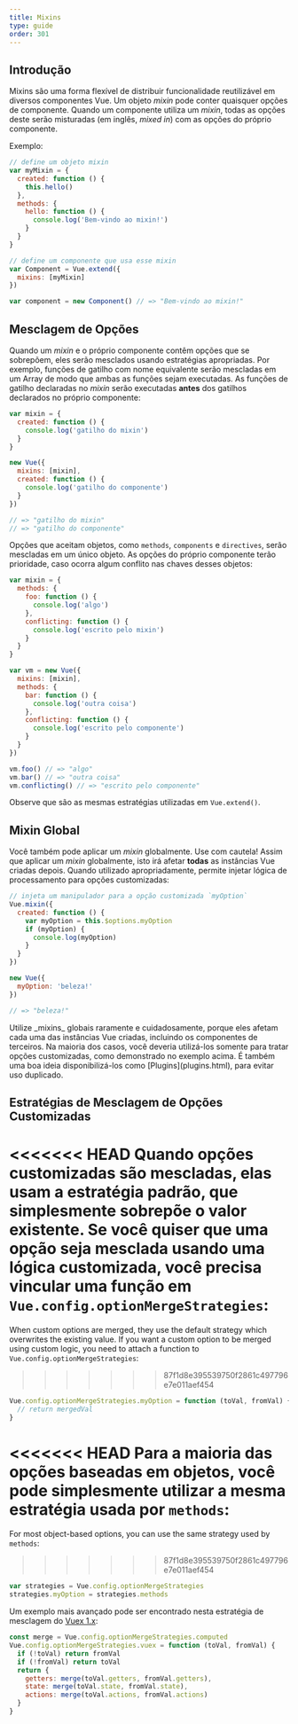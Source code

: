 ```yaml
---
title: Mixins
type: guide
order: 301
---
```


## Introdução

Mixins são uma forma flexível de distribuir funcionalidade reutilizável em diversos componentes Vue. Um objeto _mixin_ pode conter quaisquer opções de componente. Quando um componente utiliza um _mixin_, todas as opções deste serão misturadas (em inglês, _mixed in_) com as opções do próprio componente.

Exemplo:

``` js
// define um objeto mixin
var myMixin = {
  created: function () {
    this.hello()
  },
  methods: {
    hello: function () {
      console.log('Bem-vindo ao mixin!')
    }
  }
}

// define um componente que usa esse mixin
var Component = Vue.extend({
  mixins: [myMixin]
})

var component = new Component() // => "Bem-vindo ao mixin!"
```

## Mesclagem de Opções

Quando um _mixin_ e o próprio componente contêm opções que se sobrepõem, eles serão mesclados usando estratégias apropriadas. Por exemplo, funções de gatilho com nome equivalente serão mescladas em um Array de modo que ambas as funções sejam executadas. As funções de gatilho declaradas no _mixin_ serão executadas **antes** dos gatilhos declarados no próprio componente:

``` js
var mixin = {
  created: function () {
    console.log('gatilho do mixin')
  }
}

new Vue({
  mixins: [mixin],
  created: function () {
    console.log('gatilho do componente')
  }
})

// => "gatilho do mixin"
// => "gatilho do componente"
```

Opções que aceitam objetos, como `methods`, `components` e `directives`, serão mescladas em um único objeto. As opções do próprio componente terão prioridade, caso ocorra algum conflito nas chaves desses objetos:

``` js
var mixin = {
  methods: {
    foo: function () {
      console.log('algo')
    },
    conflicting: function () {
      console.log('escrito pelo mixin')
    }
  }
}

var vm = new Vue({
  mixins: [mixin],
  methods: {
    bar: function () {
      console.log('outra coisa')
    },
    conflicting: function () {
      console.log('escrito pelo componente')
    }
  }
})

vm.foo() // => "algo"
vm.bar() // => "outra coisa"
vm.conflicting() // => "escrito pelo componente"
```

Observe que são as mesmas estratégias utilizadas em `Vue.extend()`.

## Mixin Global

Você também pode aplicar um _mixin_ globalmente. Use com cautela! Assim que aplicar um _mixin_ globalmente, isto irá afetar **todas** as instâncias Vue criadas depois. Quando utilizado apropriadamente, permite injetar lógica de processamento para opções customizadas:

``` js
// injeta um manipulador para a opção customizada `myOption`
Vue.mixin({
  created: function () {
    var myOption = this.$options.myOption
    if (myOption) {
      console.log(myOption)
    }
  }
})

new Vue({
  myOption: 'beleza!'
})

// => "beleza!"
```

<p class="tip">Utilize _mixins_ globais raramente e cuidadosamente, porque eles afetam cada uma das instâncias Vue criadas, incluindo os componentes de terceiros. Na maioria dos casos, você deveria utilizá-los somente para tratar opções customizadas, como demonstrado no exemplo acima. É também uma boa ideia disponibilizá-los como [Plugins](plugins.html), para evitar uso duplicado.</p>

## Estratégias de Mesclagem de Opções Customizadas

<<<<<<< HEAD
Quando opções customizadas são mescladas, elas usam a estratégia padrão, que simplesmente sobrepõe o valor existente. Se você quiser que uma opção seja mesclada usando uma lógica customizada, você precisa vincular uma função em `Vue.config.optionMergeStrategies`:
=======
When custom options are merged, they use the default strategy which overwrites the existing value. If you want a custom option to be merged using custom logic, you need to attach a function to `Vue.config.optionMergeStrategies`:
>>>>>>> 87f1d8e395539750f2861c497796e7e011aef454

``` js
Vue.config.optionMergeStrategies.myOption = function (toVal, fromVal) {
  // return mergedVal
}
```

<<<<<<< HEAD
Para a maioria das opções baseadas em objetos, você pode simplesmente utilizar a mesma estratégia usada por `methods`:
=======
For most object-based options, you can use the same strategy used by `methods`:
>>>>>>> 87f1d8e395539750f2861c497796e7e011aef454

``` js
var strategies = Vue.config.optionMergeStrategies
strategies.myOption = strategies.methods
```

Um exemplo mais avançado pode ser encontrado nesta estratégia de mesclagem do [Vuex 1.x](https://github.com/vuejs/vuex):

``` js
const merge = Vue.config.optionMergeStrategies.computed
Vue.config.optionMergeStrategies.vuex = function (toVal, fromVal) {
  if (!toVal) return fromVal
  if (!fromVal) return toVal
  return {
    getters: merge(toVal.getters, fromVal.getters),
    state: merge(toVal.state, fromVal.state),
    actions: merge(toVal.actions, fromVal.actions)
  }
}
```
